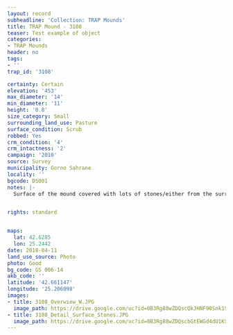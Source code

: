 ```yaml
---
layout: record
subheadline: 'Collection: TRAP Mounds'
title: TRAP Mound - 3108
teaser: Test example of object
categories:
- TRAP Mounds
header: no
tags:
- ''
trap_id: '3108'

certainty: Certain
elevation: '453'
max_diameter: '14'
min_diameter: '11'
height: '0.8'
size_category: Small
surrounding_land_use: Pasture
surface_condition: Scrub
robbed: Yes
crm_condition: '4'
crm_intactness: '2'
campaign: '2010'
source: Survey
municipality: Gorno Sahrane
locality: ''
bgcode: DS001
notes: |-
  Surface of the mound covered with lots of stones/either from the surrounding pasture or from the mound.


rights: standard


maps:
  lat: 42.6285
  lon: 25.2442
date: 2018-04-11
land_use_source: Photo
photo: Good
bg_code: GS 006-14
akb_code: ''
latitude: '42.661147'
longitude: '25.206098'
images:
- title: 3108_Overwiew_W.JPG
  image_path: https://drive.google.com/uc?id=0B3Rg88wZDQscQkJHNF90Snk1SEE
- title: 3108_Detail_Surface_Stones.JPG
  image_path: https://drive.google.com/uc?id=0B3Rg88wZDQscbGtEWGd4dU1KSFU
---
```

